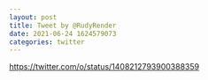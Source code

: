 ```yaml
--- 
layout: post 
title: Tweet by @RudyRender 
date: 2021-06-24 1624579073 
categories: twitter 
--- 
```

https://twitter.com/o/status/1408212793900388359